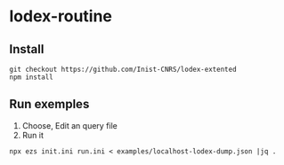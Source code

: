 # lodex-routine

## Install

```
git checkout https://github.com/Inist-CNRS/lodex-extented
npm install
```

## Run exemples

1. Choose, Edit an query file
2. Run it

```
npx ezs init.ini run.ini < examples/localhost-lodex-dump.json |jq .
```
